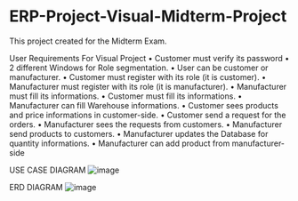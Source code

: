 # ERP-Project-Visual-Midterm-Project

This project created for the Midterm Exam.



User Requirements For Visual Project
•	Customer must verify its password
•	2 different Windows  for Role segmentation. 
•	User can be customer or manufacturer. 
•	Customer must register with its role (it is customer).
•	Manufacturer must register with its role (it is manufacturer).
•	Manufacturer must fill its informations.
•	Customer must fill its informations.
•	Manufacturer can fill Warehouse informations.
•	Customer sees  products and price informations in customer-side.
•	Customer send a request for the orders.
•	Manufacturer sees the requests from customers.
•	Manufacturer send  products to customers.
•	Manufacturer updates the Database for quantity informations.
•	Manufacturer can add product from manufacturer-side









USE CASE DIAGRAM
![image](https://user-images.githubusercontent.com/57002551/235094611-7adf26cf-0f51-47ae-9f58-b11d03afdd89.png)


ERD DIAGRAM
![image](https://user-images.githubusercontent.com/57002551/235125594-8398078a-fe8e-4a42-a8d9-eb75b40a186a.png)
